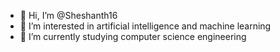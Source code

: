 - 👋 Hi, I’m @Sheshanth16
- 👀 I’m interested in artificial intelligence and machine learning
- 🌱 I’m currently studying computer science engineering 
